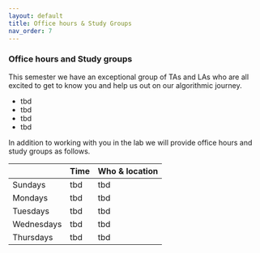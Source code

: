 ```yaml
---
layout: default 
title: Office hours & Study Groups 
nav_order: 7
---
```



### Office hours and Study groups 

This semester we have an exceptional group of TAs and LAs who are all excited to get to know you and help us out on our algorithmic journey. 

 * tbd 
 * tbd
 * tbd 
 * tbd 



In addition to working with you in the lab we will provide office hours and study groups as follows. 


|              |   Time       | Who & location |
|:-------------|:-------------|:---------------|
| Sundays      | tbd  | tbd  |
| Mondays      | tbd  | tbd  |
| Tuesdays     | tbd  | tbd  |
| Wednesdays   | tbd  | tbd  |
| Thursdays    | tbd  | tbd  |




